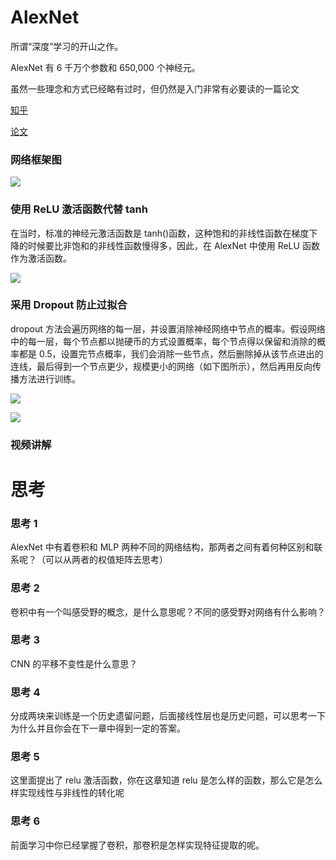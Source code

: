 # AlexNet

所谓“深度”学习的开山之作。

AlexNet 有 6 千万个参数和 650,000 个神经元。

虽然一些理念和方式已经略有过时，但仍然是入门非常有必要读的一篇论文

[知乎](https://zhuanlan.zhihu.com/p/42914388)

[论文](http://www.cs.toronto.edu/~fritz/absps/imagenet.pdf)

### <strong>网络框架图</strong>

![](https://hdu-cs-wiki.oss-cn-hangzhou.aliyuncs.com/boxcng0jB2dmDD18EwU8nAIFPIc.png)

### <strong>使用 ReLU 激活函数代替 tanh</strong>

在当时，标准的神经元激活函数是 tanh()函数，这种饱和的非线性函数在梯度下降的时候要比非饱和的非线性函数慢得多，因此，在 AlexNet 中使用 ReLU 函数作为激活函数。

![](https://hdu-cs-wiki.oss-cn-hangzhou.aliyuncs.com/boxcnFlENdpKXUR7l4MhUXFKzfg.png)

### <strong>采用 Dropout 防止过拟合</strong>

dropout 方法会遍历网络的每一层，并设置消除神经网络中节点的概率。假设网络中的每一层，每个节点都以抛硬币的方式设置概率，每个节点得以保留和消除的概率都是 0.5，设置完节点概率，我们会消除一些节点，然后删除掉从该节点进出的连线，最后得到一个节点更少，规模更小的网络（如下图所示），然后再用反向传播方法进行训练。

![](https://hdu-cs-wiki.oss-cn-hangzhou.aliyuncs.com/boxcnNXzBUtJWXbUtEZzxugBr6W.png)

![](https://hdu-cs-wiki.oss-cn-hangzhou.aliyuncs.com/boxcn7kG0PcXNumIdTFuEdaHl0e.png)

### 

### 

### <strong>视频讲解</strong>

# 思考

### 思考 1

AlexNet 中有着卷积和 MLP 两种不同的网络结构，那两者之间有着何种区别和联系呢？（可以从两者的权值矩阵去思考）

### <strong>思考 2</strong>

卷积中有一个叫感受野的概念，是什么意思呢？不同的感受野对网络有什么影响？

### 思考 3

CNN 的平移不变性是什么意思？

### 思考 4

分成两块来训练是一个历史遗留问题，后面接线性层也是历史问题，可以思考一下为什么并且你会在下一章中得到一定的答案。

### 思考 5

这里面提出了 relu 激活函数，你在这章知道 relu 是怎么样的函数，那么它是怎么样实现线性与非线性的转化呢

### 思考 6

前面学习中你已经掌握了卷积，那卷积是怎样实现特征提取的呢。
